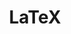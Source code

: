 ---
layout: toctree
title: LaTeX
permalink: /blogs/coding/md/
parent: /blogs/coding/

previewchild: true
enumerategrandchild: true
previewgrandchild: true
---